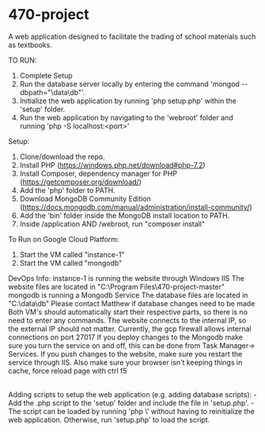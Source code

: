 # 470-project

A web application designed to facilitate the trading of school materials such as textbooks.

TO RUN:
1. Complete Setup
2. Run the database server locally by entering the command 'mongod --dbpath="\data\db"'.
3. Initialize the web application by running 'php setup.php' within the 'setup' folder.
4. Run the web application by navigating to the 'webroot' folder and running 'php -S localhost:\<port\>'

Setup:
1. Clone/download the repo.
2. Install PHP (https://windows.php.net/download#php-7.2)
3. Install Composer, dependency manager for PHP (https://getcomposer.org/download/)
4. Add the 'php' folder to PATH.
5. Download MongoDB Community Edition (https://docs.mongodb.com/manual/administration/install-community/)
6. Add the 'bin' folder inside the MongoDB install location to PATH.
7. Inside /application AND /webroot, run "composer install"

To Run on Google Cloud Platform:
1. Start the VM called "instance-1"
2. Start the VM called "mongodb"

DevOps Info:
instance-1 is running the website through Windows IIS
The website files are located in "C:\Program Files\470-project-master"
mongodb is running a Mongodb Service
The database files are located in "C:\data\db"
Please contact Matthew if database changes need to be made
Both VM's should automatically start their respective parts, so there is no need to enter any commands.
The website connects to the internal IP, so the external IP should not matter.
Currently, the gcp firewall allows internal connections on port 27017
If you deploy changes to the Mongodb make sure you turn the service on and off, this can be done from Task Manager-> Services.
If you push changes to the website, make sure you restart the service through IIS. Also make sure your browser isn't keeping things in cache, force reload page with ctrl f5

<br>
Adding scripts to setup the web application (e.g. adding database scripts):
- Add the .php script to the 'setup' folder and include the file in 'setup.php'.
- The script can be loaded by running 'php \<scriptname\>' without having to reinitialize the web application. Otherwise, run 'setup.php' to load the script.
